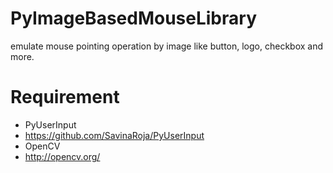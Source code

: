 PyImageBasedMouseLibrary
========================

emulate mouse pointing operation by image like button, logo, checkbox and more.


# Requirement
- PyUserInput
 - https://github.com/SavinaRoja/PyUserInput
- OpenCV
 - http://opencv.org/ 
